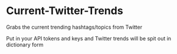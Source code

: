 # Current-Twitter-Trends
Grabs the current trending hashtags/topics from Twitter

Put in your API tokens and keys and Twitter trends will be spit out in dictionary form
